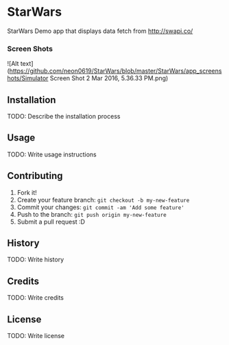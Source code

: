 # StarWars

StarWars Demo app that displays data fetch from http://swapi.co/

### Screen Shots
![Alt text](https://github.com/neon0619/StarWars/blob/master/StarWars/app_screenshots/Simulator Screen Shot 2 Mar 2016, 5.36.33 PM.png)

## Installation
TODO: Describe the installation process
## Usage
TODO: Write usage instructions
## Contributing
1. Fork it!
2. Create your feature branch: `git checkout -b my-new-feature`
3. Commit your changes: `git commit -am 'Add some feature'`
4. Push to the branch: `git push origin my-new-feature`
5. Submit a pull request :D
## History
TODO: Write history
## Credits
TODO: Write credits
## License
TODO: Write license

